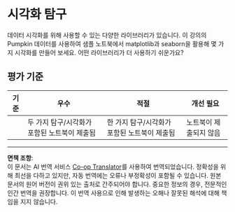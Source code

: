 <!--
CO_OP_TRANSLATOR_METADATA:
{
  "original_hash": "4485a1ed4dd1b5647365e3d87456515d",
  "translation_date": "2025-09-03T22:40:25+00:00",
  "source_file": "2-Regression/2-Data/assignment.md",
  "language_code": "ko"
}
-->
# 시각화 탐구

데이터 시각화를 위해 사용할 수 있는 다양한 라이브러리가 있습니다. 이 강의의 Pumpkin 데이터를 사용하여 샘플 노트북에서 matplotlib과 seaborn을 활용해 몇 가지 시각화를 만들어 보세요. 어떤 라이브러리가 더 사용하기 쉬운가요?

## 평가 기준

| 기준 | 우수 | 적절 | 개선 필요 |
| -------- | --------- | -------- | ----------------- |
|          | 두 가지 탐구/시각화가 포함된 노트북이 제출됨         |   한 가지 탐구/시각화가 포함된 노트북이 제출됨       |  노트북이 제출되지 않음                 |

---

**면책 조항**:  
이 문서는 AI 번역 서비스 [Co-op Translator](https://github.com/Azure/co-op-translator)를 사용하여 번역되었습니다. 정확성을 위해 최선을 다하고 있지만, 자동 번역에는 오류나 부정확성이 포함될 수 있습니다. 원본 문서의 원어 버전이 권위 있는 출처로 간주되어야 합니다. 중요한 정보의 경우, 전문적인 인간 번역을 권장합니다. 이 번역 사용으로 인해 발생하는 오해나 잘못된 해석에 대해 책임을 지지 않습니다.